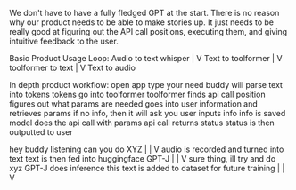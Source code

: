 



We don't have to have a fully fledged GPT at the start. There is no reason why our product needs to be able to make stories up. It just needs to be really good at figuring out the API call positions, executing them, and giving intuitive feedback to the user.


Basic Product Usage Loop:
Audio to text whisper
        |
        V
Text to toolformer
        |
        V
toolformer to text
        |
        V
Text to audio


In depth product workflow:
open app
type your need
buddy will parse text into tokens
tokens go into toolformer
toolformer finds api call position
figures out what params are needed
goes into user information and retrieves params
if no info, then it will ask you
user inputs info
info is saved
model does the api call with params
api call returns status
status is then outputted to user






hey buddy
listening
can you do XYZ
    |
    |
    V
audio is recorded and turned into text
text is then fed into huggingface GPT-J
    |
    |
    V
sure thing, ill try and do xyz
GPT-J does inference
this text is added to dataset for future training
    |
    |
    V



